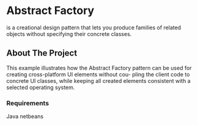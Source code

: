 # Abstract Factory 
<p>
is a creational design pattern that lets you
produce families of related objects without specifying their
concrete classes.
</p>

## About The Project 
<p>
This example illustrates how the Abstract Factory pattern can
be used for creating cross-platform UI elements without cou-
pling the client code to concrete UI classes, while keeping all
created elements consistent with a selected operating system.
</p>

### Requirements 
Java 
netbeans

